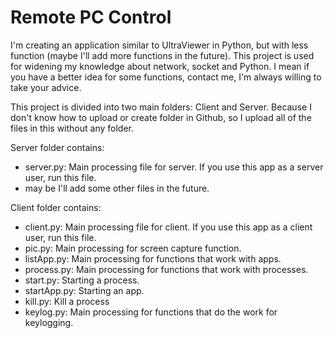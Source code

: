 # Remote PC Control
I'm creating an application similar to UltraViewer in Python, but with less function (maybe I'll add more functions in the future). This project is used for widening my knowledge about network, socket and Python. I mean if you have a better idea for some functions, contact me, I'm always willing to take your advice.

This project is divided into two main folders: Client and Server. Because I don't know how to upload or create folder in Github, so I upload all of the files in this without any folder.

Server folder contains: 
  + server.py: Main processing file for server. If you use this app as a server user, run this file.
  + may be I'll add some other files in the future.

Client folder contains:
  + client.py: Main processing file for client. If you use this app as a client user, run this file.
  + pic.py: Main processing for screen capture function.
  + listApp.py: Main processing for functions that work with apps.
  + process.py: Main processing for functions that work with processes.
  + start.py: Starting a process.
  + startApp.py: Starting an app.
  + kill.py: Kill a process
  + keylog.py: Main processing for functions that do the work for keylogging.
